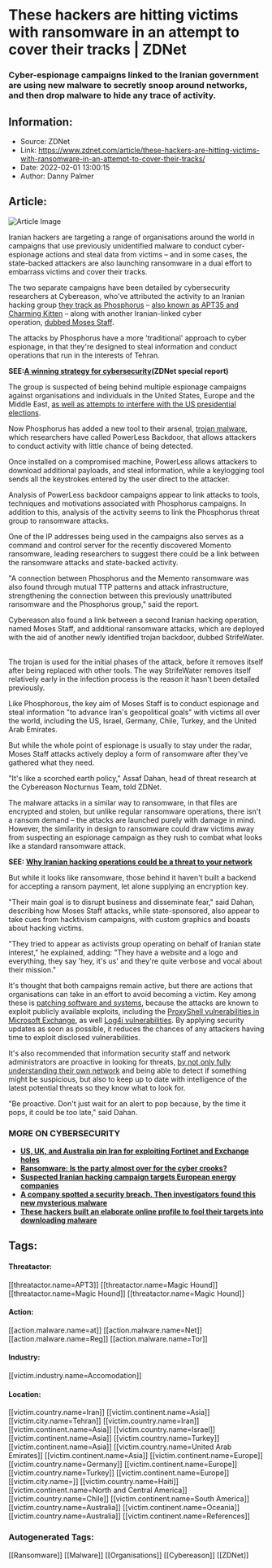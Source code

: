 # These hackers are hitting victims with ransomware in an attempt to cover their tracks | ZDNet
### Cyber-espionage campaigns linked to the Iranian government are using new malware to secretly snoop around networks, and then drop malware to hide any trace of activity.

## Information:
+ Source: ZDNet
+ Link: https://www.zdnet.com/article/these-hackers-are-hitting-victims-with-ransomware-in-an-attempt-to-cover-their-tracks/
+ Date: 2022-02-01 13:00:15
+ Author: Danny Palmer


## Article:
![Article Image](https://www.zdnet.com/a/img/resize/36eacd57be8cf45d5617f398302d88af4e47917b/2021/12/06/65e99cdf-bb9a-43e6-b9f2-7bbcfab2c195/hacker-hands-typing-on-a-keyboard.jpg?width=770&height=578&fit=crop&auto=webp)

Iranian hackers are targeting a range of organisations around the world in campaigns that use previously unidentified malware to conduct cyber-espionage actions and steal data from victims – and in some cases, the state-backed attackers are also launching ransomware in a dual effort to embarrass victims and cover their tracks. 

The two separate campaigns have been detailed by cybersecurity researchers at Cybereason, who've attributed the activity to an Iranian hacking group [they track as Phosphorus](https://www.cybereason.com/blog/powerless-trojan-iranian-apt-phosphorus-adds-new-powershell-backdoor-for-espionage) – [also known as APT35 and Charming Kitten](https://www.zdnet.com/article/these-iranian-hackers-posed-as-academics-in-a-bid-to-steal-email-passwords/) – along with another Iranian-linked cyber operation, [dubbed Moses Staff](https://www.cybereason.com/blog/strifewater-rat-iranian-apt-moses-staff-adds-new-trojan-to-ransomware-operations).


The attacks by Phosphorus have a more 'traditional' approach to cyber espionage, in that they're designed to steal information and conduct operations that run in the interests of Tehran.  

**SEE:**[**A winning strategy for cybersecurity**](http://www.zdnet.com/topic/a-winning-strategy-for-cybersecurity/#link=%7B%22role%22:%22standard%22,%22href%22:%22http://www.zdnet.com/topic/a-winning-strategy-for-cybersecurity/%22,%22target%22:%22_blank%22,%22absolute%22:%22%22,%22linkText%22:%22%3Cstrong%3EA%20winning%20strategy%20for%20cybersecurity%3C/strong%3E%22%7D)**(ZDNet special report)**

The group is suspected of being behind multiple espionage campaigns against organisations and individuals in the United States, Europe and the Middle East, [as well as attempts to interfere with the US presidential elections](https://www.zdnet.com/article/us-slaps-sanctions-on-iranian-entities-for-interfering-with-2020-presidential-election/).

Now Phosphorus has added a new tool to their arsenal, [trojan malware](https://www.zdnet.com/article/trojan-malware-the-hidden-cyber-threat-to-your-pc/), which researchers have called PowerLess Backdoor, that allows attackers to conduct activity with little chance of being detected.  

Once installed on a compromised machine, PowerLess allows attackers to download additional payloads, and steal information, while a keylogging tool sends all the keystrokes entered by the user direct to the attacker. 






Analysis of PowerLess backdoor campaigns appear to link attacks to tools, techniques and motivations associated with Phosphorus campaigns. In addition to this, analysis of the activity seems to link the Phosphorus threat group to ransomware attacks.  

One of the IP addresses being used in the campaigns also serves as a command and control server for the recently discovered Momento ransomware, leading researchers to suggest there could be a link between the ransomware attacks and state-backed activity. 

"A connection between Phosphorus and the Memento ransomware was also found through mutual TTP patterns and attack infrastructure, strengthening the connection between this previously unattributed ransomware and the Phosphorus group," said the report. 

Cybereason also found a link between a second Iranian hacking operation, named Moses Staff, and additional ransomware attacks, which are deployed with the aid of another newly identified trojan backdoor, dubbed StrifeWater.  

The trojan is used for the initial phases of the attack, before it removes itself after being replaced with other tools. The way StrifeWater removes itself relatively early in the infection process is the reason it hasn't been detailed previously. 

Like Phosphorous, the key aim of Moses Staff is to conduct espionage and steal information "to advance Iran's geopolitical goals" with victims all over the world, including the US, Israel, Germany, Chile, Turkey, and the United Arab Emirates.  

But while the whole point of espionage is usually to stay under the radar, Moses Staff attacks actively deploy a form of ransomware after they've gathered what they need. 

"It's like a scorched earth policy," Assaf Dahan, head of threat research at the Cybereason Nocturnus Team, told ZDNet.

The malware attacks in a similar way to ransomware, in that files are encrypted and stolen, but unlike regular ransomware operations, there isn't a ransom demand – the attacks are launched purely with damage in mind. However, the similarity in design to ransomware could draw victims away from suspecting an espionage campaign as they rush to combat what looks like a standard ransomware attack.  

**SEE:** [**Why Iranian hacking operations could be a threat to your network**](https://www.zdnet.com/video/why-iranian-hacking-operations-could-be-a-threat-to-your-network/)

But while it looks like ransomware, those behind it haven't built a backend for accepting a ransom payment, let alone supplying an encryption key. 

"Their main goal is to disrupt business and disseminate fear," said Dahan, describing how Moses Staff attacks, while state-sponsored, also appear to take cues from hacktivism campaigns, with custom graphics and boasts about hacking victims. 

"They tried to appear as activists group operating on behalf of Iranian state interest," he explained, adding: "They have a website and a logo and everything, they say 'hey, it's us' and they're quite verbose and vocal about their mission."

It's thought that both campaigns remain active, but there are actions that organisations can take in an effort to avoid becoming a victim. Key among these is [patching software and systems](https://www.zdnet.com/article/this-one-change-could-protect-your-systems-from-attack-so-why-dont-more-companies-do-it/), because the attacks are known to exploit publicly available exploits, including the [ProxyShell vulnerabilities in Microsoft Exchange](https://www.zdnet.com/article/the-fbi-removed-hacker-backdoors-from-vulnerable-microsoft-exchange-servers-not-everyone-likes-the-idea/), as well [Log4j vulnerabilities](https://www.zdnet.com/article/hackers-are-using-the-log4j-flaw-to-deliver-this-new-modular-backdoor/). By applying security updates as soon as possible, it reduces the chances of any attackers having time to exploit disclosed vulnerabilities. 

It's also recommended that information security staff and network administrators are proactive in looking for threats, [by not only fully understanding their own network](https://www.zdnet.com/article/the-key-to-stopping-cyberattacks-understanding-your-own-systems-before-the-hackers-strike/) and being able to detect if something might be suspicious, but also to keep up to date with intelligence of the latest potential threats so they know what to look for. 

"Be proactive. Don't just wait for an alert to pop because, by the time it pops, it could be too late," said Dahan.

### **MORE ON CYBERSECURITY**

* [**US, UK, and Australia pin Iran for exploiting Fortinet and Exchange holes**](https://www.zdnet.com/article/us-uk-and-australia-pin-iran-for-exploiting-fortinet-and-exchange-holes/)
* [**Ransomware: Is the party almost over for the cyber crooks?**](https://www.zdnet.com/article/ransomware-is-the-party-almost-over-for-the-cyber-crooks/)
* [**Suspected Iranian hacking campaign targets European energy companies**](https://www.zdnet.com/article/suspected-iranian-hacking-campaign-targets-european-energy-sector/)
* [**A company spotted a security breach. Then investigators found this new mysterious malware**](https://www.zdnet.com/article/a-company-spotted-a-security-breach-then-investigators-found-this-new-mysterious-malware/)
* [**These hackers built an elaborate online profile to fool their targets into downloading malware**](https://www.zdnet.com/article/these-hackers-posed-as-an-aerobics-instructor-online-to-trick-their-targets-into-downloading-malware/)





## Tags:

#### Threatactor:
[[threatactor.name=APT3]] [[threatactor.name=Magic Hound]] [[threatactor.name=Magic Hound]] [[threatactor.name=Magic Hound]]

#### Action:
[[action.malware.name=at]] [[action.malware.name=Net]] [[action.malware.name=Reg]] [[action.malware.name=Tor]]

#### Industry:
[[victim.industry.name=Accomodation]]

#### Location:
[[victim.country.name=Iran]] [[victim.continent.name=Asia]] [[victim.city.name=Tehran]] [[victim.country.name=Iran]] [[victim.continent.name=Asia]] [[victim.country.name=Israel]] [[victim.continent.name=Asia]] [[victim.country.name=Turkey]] [[victim.continent.name=Asia]] [[victim.country.name=United Arab Emirates]] [[victim.continent.name=Asia]] [[victim.continent.name=Europe]] [[victim.country.name=Germany]] [[victim.continent.name=Europe]] [[victim.country.name=Turkey]] [[victim.continent.name=Europe]] [[victim.city.name=]] [[victim.country.name=Haiti]] [[victim.continent.name=North and Central America]] [[victim.country.name=Chile]] [[victim.continent.name=South America]] [[victim.country.name=Australia]] [[victim.continent.name=Oceania]] [[victim.country.name=Australia]] [[victim.continent.name=References]]

### Autogenerated Tags:
[[Ransomware]] [[Malware]] [[Organisations]] [[Cybereason]] [[ZDNet]]

